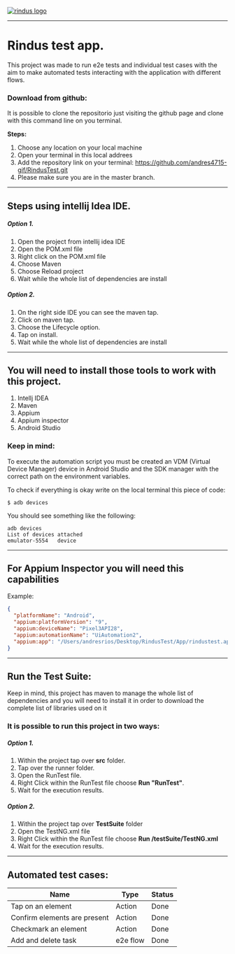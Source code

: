 [![rindus logo](https://media-exp1.licdn.com/dms/image/C4E0BAQGcggLVrlH-og/company-logo_200_200/0/1646387619000?e=1666224000&v=beta&t=usSleOj8PEBfoMIB7yKvcKYioZhJcD_efqZfMNvERWw "rindus logo")](https://media-exp1.licdn.com/dms/image/C4E0BAQGcggLVrlH-og/company-logo_200_200/0/1646387619000?e=1666224000&v=beta&t=usSleOj8PEBfoMIB7yKvcKYioZhJcD_efqZfMNvERWw "rindus logo")


------------
# Rindus test app.

This project was made to run e2e tests and individual test cases with the aim to make automated tests interacting with the application with different flows.

### Download from github:

It is possible to clone the repositorio just visiting the github page and clone with this command line on you terminal.

**Steps:**

1. Choose any location on your local machine
2. Open your terminal in this local addrees
3. Add the repository link on your terminal: https://github.com/andres4715-gif/RindusTest.git
4. Please make sure you are in the master branch.

------------

## Steps using intellij Idea IDE.

##### Option 1.

1. Open the project from intellij idea IDE
2. Open the POM.xml file
3. Right click on the POM.xml file
4. Choose Maven
5. Choose Reload project
6. Wait while the whole list of dependencies are install

##### Option 2.

1. On the right side IDE you can see the maven tap.
2. Click on maven tap.
3. Choose the Lifecycle option.
4. Tap on install.
5. Wait while the whole list of dependencies are install

------------

## You will need to install those tools to work with this project.

1. Intellj IDEA
2. Maven
3. Appium
4. Appium inspector
5. Android Studio

### Keep in mind:

To execute the automation script you must be created an VDM (Virtual Device Manager) device in Android Studio and the SDK manager with the correct path on the environment variables.

To check if everything is okay write on the local terminal this piece of code:

`$ adb devices`

You should see something like the following:

```shell
adb devices
List of devices attached
emulator-5554   device
```

------------

## For Appium Inspector you will need this capabilities

Example:

```json
{
  "platformName": "Android",
  "appium:platformVersion": "9",
  "appium:deviceName": "Pixel3API28",
  "appium:automationName": "UiAutomation2",
  "appium:app": "/Users/andresrios/Desktop/RindusTest/App/rindustest.apk"
}
```

------------

## Run the Test Suite:

Keep in mind, this project has maven to manage the whole list of dependencies and you will need to install it in order to download the complete list of libraries used on it

### It is possible to run this project in two ways:

##### Option 1.

1. Within the project tap over **src** folder.
2. Tap over the runner folder.
3. Open the RunTest file.
4. Right Click within the RunTest file choose **Run "RunTest"**.
5. Wait for the execution results.

##### Option 2.

1. Within the project tap over **TestSuite** folder
2. Open the TestNG.xml file
3. Right Click within the RunTest file choose **Run /testSuite/TestNG.xml**
4. Wait for the execution results.

------------

## Automated test cases:

| Name  | Type  | Status  |
| ------------ | ------------ | ------------ |
|Tap on an element | Action |Done|
|Confirm elements are present|Action| Done |
|  Checkmark an element |  Action |  Done |
| Add and delete task  | e2e flow  | Done  |

